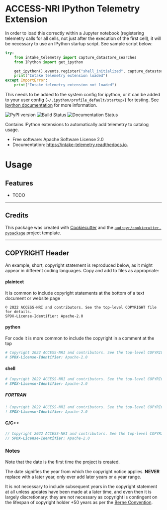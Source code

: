 # ACCESS-NRI IPython Telemetry Extension

In order to load this correctly within a Jupyter notebook (registering telemetry calls for all cells, not just after the execution of the first cell), it will be necessary to use an IPython startup script.
See sample script below:

```python
try:
    from intake_telemetry import capture_datastore_searches
    from IPython import get_ipython

    get_ipython().events.register("shell_initialized", capture_datastore_searches)
    print("Intake telemetry extension loaded")
except ImportError:
    print("Intake telemetry extension not loaded")
```

This needs to be added to the system config for ipython, or it can be added to your user config (`~/.ipython/profile_default/startup/`) for testing. See [Ipython documentation](https://ipython.readthedocs.io/en/stable/config/intro.html#systemwide-configuration) for more information.

![PyPI version](https://img.shields.io/pypi/v/intake_telemetry.svg)
![Build Status](https://img.shields.io/travis/charles-turner-1/intake_telemetry.svg)
![Documentation Status](https://readthedocs.org/projects/intake-telemetry/badge/?version=latest)

Contains IPython extensions to automatically add telemetry to catalog usage.

* Free software: Apache Software License 2.0
* Documentation: https://intake-telemetry.readthedocs.io.

# Usage



## Features

* TODO

___
## Credits

This package was created with [Cookiecutter](https://github.com/audreyr/cookiecutter) and the [`audreyr/cookiecutter-pypackage`](https://github.com/audreyr/cookiecutter-pypackage) project template.

___
## COPYRIGHT Header

An example, short, copyright statement is reproduced below, as it might appear in different coding languages. Copy and add to files as appropriate: 

#### plaintext
It is common to include copyright statements at the bottom of a text document or website page
```text
© 2022 ACCESS-NRI and contributors. See the top-level COPYRIGHT file for details. 
SPDX-License-Identifier: Apache-2.0
```

#### python
For code it is more common to include the copyright in a comment at the top
```python
# Copyright 2022 ACCESS-NRI and contributors. See the top-level COPYRIGHT file for details.
# SPDX-License-Identifier: Apache-2.0
```

#### shell
```bash
# Copyright 2022 ACCESS-NRI and contributors. See the top-level COPYRIGHT file for details.
# SPDX-License-Identifier: Apache-2.0
```

##### FORTRAN
```fortran
! Copyright 2022 ACCESS-NRI and contributors. See the top-level COPYRIGHT file for details.
! SPDX-License-Identifier: Apache-2.0
```

#### C/C++ 
```c
// Copyright 2022 ACCESS-NRI and contributors. See the top-level COPYRIGHT file for details.
// SPDX-License-Identifier: Apache-2.0
```

### Notes

Note that the date is the first time the project is created. 

The date signifies the year from which the copyright notice applies. **NEVER** replace with a later year, only ever add later years or a year range. 

It is not necessary to include subsequent years in the copyright statement at all unless updates have been made at a later time, and even then it is largely discretionary: they are not necessary as copyright is contingent on the lifespan of copyright holder +50 years as per the [Berne Convention](https://en.wikipedia.org/wiki/Berne_Convention).
